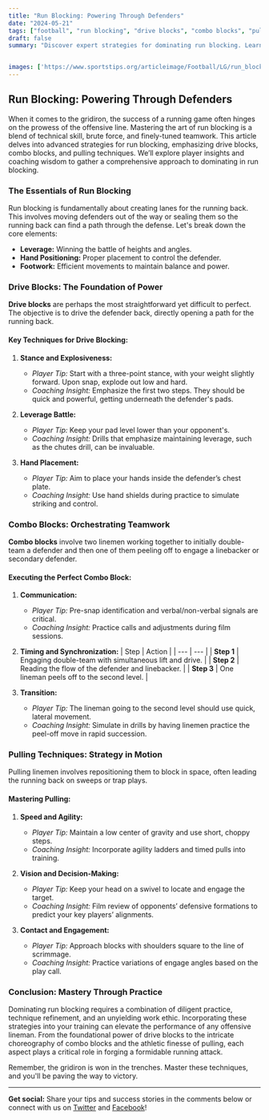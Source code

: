 ```yaml
---
title: "Run Blocking: Powering Through Defenders"
date: "2024-05-21"
tags: ["football", "run blocking", "drive blocks", "combo blocks", "pulling techniques", "offensive line", "coaching", "strategy", "player development"]
draft: false
summary: "Discover expert strategies for dominating run blocking. Learn the ins and outs of drive blocks, combo blocks, and pulling techniques to become an unstoppable force on the field."


images: ['https://www.sportstips.org/articleimage/Football/LG/run_blocking_powering_through_defenders.webp']
---
```


## Run Blocking: Powering Through Defenders

When it comes to the gridiron, the success of a running game often hinges on the prowess of the offensive line. Mastering the art of run blocking is a blend of technical skill, brute force, and finely-tuned teamwork. This article delves into advanced strategies for run blocking, emphasizing drive blocks, combo blocks, and pulling techniques. We’ll explore player insights and coaching wisdom to gather a comprehensive approach to dominating in run blocking.

### The Essentials of Run Blocking

Run blocking is fundamentally about creating lanes for the running back. This involves moving defenders out of the way or sealing them so the running back can find a path through the defense. Let's break down the core elements:

- **Leverage:** Winning the battle of heights and angles.
- **Hand Positioning:** Proper placement to control the defender.
- **Footwork:** Efficient movements to maintain balance and power. 

### Drive Blocks: The Foundation of Power

**Drive blocks** are perhaps the most straightforward yet difficult to perfect. The objective is to drive the defender back, directly opening a path for the running back.

#### Key Techniques for Drive Blocking:

1. **Stance and Explosiveness:**
   - *Player Tip:* Start with a three-point stance, with your weight slightly forward. Upon snap, explode out low and hard.
   - *Coaching Insight:* Emphasize the first two steps. They should be quick and powerful, getting underneath the defender's pads.

2. **Leverage Battle:**
   - *Player Tip:* Keep your pad level lower than your opponent's.
   - *Coaching Insight:* Drills that emphasize maintaining leverage, such as the chutes drill, can be invaluable.

3. **Hand Placement:**
   - *Player Tip:* Aim to place your hands inside the defender’s chest plate.
   - *Coaching Insight:* Use hand shields during practice to simulate striking and control.

### Combo Blocks: Orchestrating Teamwork

**Combo blocks** involve two linemen working together to initially double-team a defender and then one of them peeling off to engage a linebacker or secondary defender.

#### Executing the Perfect Combo Block:

1. **Communication:**
   - *Player Tip:* Pre-snap identification and verbal/non-verbal signals are critical.
   - *Coaching Insight:* Practice calls and adjustments during film sessions.

2. **Timing and Synchronization:**
   | Step | Action |
   | --- | --- |
   | **Step 1** | Engaging double-team with simultaneous lift and drive. |
   | **Step 2** | Reading the flow of the defender and linebacker. |
   | **Step 3** | One lineman peels off to the second level. |

3. **Transition:**
   - *Player Tip:* The lineman going to the second level should use quick, lateral movement.
   - *Coaching Insight:* Simulate in drills by having linemen practice the peel-off move in rapid succession.

### Pulling Techniques: Strategy in Motion

Pulling linemen involves repositioning them to block in space, often leading the running back on sweeps or trap plays.

#### Mastering Pulling:

1. **Speed and Agility:**
   - *Player Tip:* Maintain a low center of gravity and use short, choppy steps.
   - *Coaching Insight:* Incorporate agility ladders and timed pulls into training.

2. **Vision and Decision-Making:**
   - *Player Tip:* Keep your head on a swivel to locate and engage the target.
   - *Coaching Insight:* Film review of opponents’ defensive formations to predict your key players’ alignments.

3. **Contact and Engagement:**
   - *Player Tip:* Approach blocks with shoulders square to the line of scrimmage.
   - *Coaching Insight:* Practice variations of engage angles based on the play call.

### Conclusion: Mastery Through Practice

Dominating run blocking requires a combination of diligent practice, technique refinement, and an unyielding work ethic. Incorporating these strategies into your training can elevate the performance of any offensive lineman. From the foundational power of drive blocks to the intricate choreography of combo blocks and the athletic finesse of pulling, each aspect plays a critical role in forging a formidable running attack.

Remember, the gridiron is won in the trenches. Master these techniques, and you'll be paving the way to victory.

---

**Get social:** Share your tips and success stories in the comments below or connect with us on [Twitter](#) and [Facebook](#)!

```